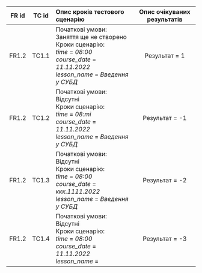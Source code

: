 |FR id|TC id|Опис кроків тестового сценарію|Опис очікуваних результатів|
|:-:|:-:|:-|:-:|
|FR1.2|TC1.1|Початкові умови: Заняття ще не створено <br> Кроки сценарію: <br> *time* = *08:00* <br> *course_date* = *11.11.2022* <br> *lesson_name* = *Введення у СУБД* | Результат = 1|
|FR1.2|TC1.2|Початкові умови: Відсутні <br> Кроки сценарію: <br> *time* = *08:mi* <br> *course_date* = *11.11.2022* <br> *lesson_name* = *Введення у СУБД*| Результат = -1|
|FR1.2|TC1.3|Початкові умови: Відсутні <br> Кроки сценарію: <br> *time* = *08:00* <br> *course_date* = *ккк.1111.2022* <br> *lesson_name* = *Введення у СУБД*| Результат = -2|
|FR1.2|TC1.4|Початкові умови: Відсутні <br> Кроки сценарію: <br> *time* = *08:00* <br> *course_date* = *11.11.2022* <br> *lesson_name* = | Результат = -3|

